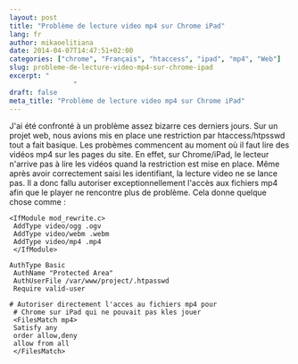 ```yaml
---
layout: post
title: "Problème de lecture video mp4 sur Chrome iPad"
lang: fr
author: mikaoelitiana
date: 2014-04-07T14:47:51+02:00
categories: ["chrome", "Français", "htaccess", "ipad", "mp4", "Web"]
slug: probleme-de-lecture-video-mp4-sur-chrome-ipad
excerpt: "
				"
draft: false
meta_title: "Problème de lecture video mp4 sur Chrome iPad"
---
```


J'ai été confronté à un problème assez bizarre ces derniers jours. Sur un projet web, nous avions mis en place une restriction par htaccess/htpsswd tout a fait basique. Les probèmes commencent au moment où il faut lire des vidéos mp4 sur les pages du site. En effet, sur Chrome/iPad, le lecteur n'arrive pas à lire les vidéos quand la restriction est mise en place. Même après avoir correctement saisi les identifiant, la lecture video ne se lance pas. Il a donc fallu autoriser exceptionnellement l'accès aux fichiers mp4 afin que le player ne rencontre plus de problème. Cela donne quelque chose comme :
```
<IfModule mod_rewrite.c>
 AddType video/ogg .ogv
 AddType video/webm .webm
 AddType video/mp4 .mp4
 </IfModule>
```
```
AuthType Basic
 AuthName "Protected Area"
 AuthUserFile /var/www/project/.htpasswd
 Require valid-user
```
```
# Autoriser directement l'acces au fichiers mp4 pour
 # Chrome sur iPad qui ne pouvait pas kles jouer
 <FilesMatch mp4>
 Satisfy any
 order allow,deny
 allow from all
 </FilesMatch>
```